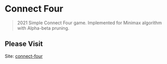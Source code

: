 # Connect Four
> 2021
> Simple Connect Four game. Implemented for Minimax algorithm with Alpha-beta pruning.

## Please Visit

Site: [connect-four](https://tt-p.github.io/connect-four/)
